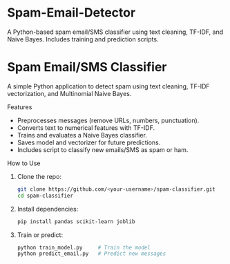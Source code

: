 # Spam-Email-Detector
A Python-based spam email/SMS classifier using text cleaning, TF-IDF, and Naive Bayes. Includes training and prediction scripts.



# Spam Email/SMS Classifier

A simple Python application to detect spam using text cleaning, TF-IDF vectorization, and Multinomial Naive Bayes.

Features

* Preprocesses messages (remove URLs, numbers, punctuation).
* Converts text to numerical features with TF-IDF.
* Trains and evaluates a Naive Bayes classifier.
* Saves model and vectorizer for future predictions.
* Includes script to classify new emails/SMS as spam or ham.

How to Use

1. Clone the repo:

   ```bash
   git clone https://github.com/<your-username>/spam-classifier.git
   cd spam-classifier
   ```
2. Install dependencies:

   ```bash
   pip install pandas scikit-learn joblib
   ```
3. Train or predict:

   ```bash
   python train_model.py     # Train the model
   python predict_email.py   # Predict new messages
   ```
